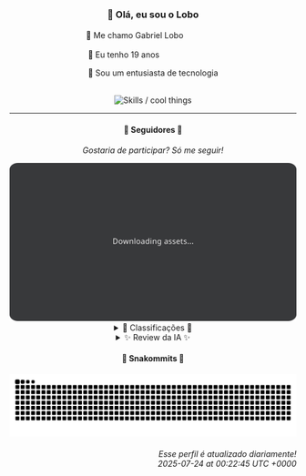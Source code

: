 <div align="center">
  <h3>👋 Olá, eu sou o Lobo</h3>
  
  <p>🐺 Me chamo Gabriel Loboㅤㅤㅤㅤㅤ</p>
  <p>🧔 Eu tenho 19 anosㅤㅤㅤㅤㅤㅤㅤㅤ</p>
  <p>🧠 Sou um entusiasta de tecnologia</p>

  <br/>

  <img width="600" alt="Skills / cool things" src="https://skills-icons.vercel.app/api/icons?i=python,md,html,css,js,github,git,vscode,linux,node,ts,sass,react,vite,vercel,lottie,ionic,capacitor,zustand,framer,firebase,arduino,godot,tailwind,shadcnui,lucide,zorinos,pnpm,reactnative&perline=14" />
</div>

<hr />

<div align="center">
    <h4>👤 Seguidores 👤</h4>
    <p><i>Gostaria de participar? Só me seguir!</i></p>
    <img width="600" src=".github/assets/cards/top3.svg" alt="Top 3 followers contributors (monthly)" />
    <details>
    <summary>🏅 Classificações 🏅</summary>
    <br/>
    <table>
        <thead>
            <tr align="center">
                <th>Posição</th>
                <th>Seguidor</th>
                <th>Contribuições</th>
            </tr>
        </thead>
        <tbody>
            <tr align="center">
                <td>1°</td>
                <td><a href="https://github.com/danko-nobre">Danilo Nobre</a></td>
                <td>245 ctr.</td>
            </tr>
            <tr align="center">
                <td>2°</td>
                <td><a href="https://github.com/RafaZeero">Rafael Lima de Morais</a></td>
                <td>116 ctr.</td>
            </tr>
            <tr align="center">
                <td>3°</td>
                <td><a href="https://github.com/wTechnoo">Cézar</a></td>
                <td>107 ctr.</td>
            </tr>
            <tr align="center">
                <td>4°</td>
                <td><a href="https://github.com/EvertonMJunior">Everton Marcelino Jr.</a></td>
                <td>101 ctr.</td>
            </tr>
            <tr align="center">
                <td>5°</td>
                <td><a href="https://github.com/Ageursilva">Ageu Silva</a></td>
                <td>61 ctr.</td>
            </tr>
            <tr align="center">
                <td>6°</td>
                <td><a href="https://github.com/DeividSouSan">Deivid Souza Santana</a></td>
                <td>57 ctr.</td>
            </tr>
            <tr align="center">
                <td>7°</td>
                <td><a href="https://github.com/TopTrenDev">TopTrenDev</a></td>
                <td>54 ctr.</td>
            </tr>
            <tr align="center">
                <td>8°</td>
                <td><a href="https://github.com/cookieukw">CookieUkw</a></td>
                <td>51 ctr.</td>
            </tr>
            <tr align="center">
                <td>9°</td>
                <td><a href="https://github.com/gustavosett">Gustavo Carvalho</a></td>
                <td>40 ctr.</td>
            </tr>
            <tr align="center">
                <td>10°</td>
                <td><a href="https://github.com/giverplay">giverplay</a></td>
                <td>32 ctr.</td>
            </tr>
        </tbody>
    </table>
    </details>
    <details>
    <summary>✨ Review da IA ✨</summary>
    <br/>
    <div align="justify"><p><b>Danilo Nobre</b>, em primeiro lugar, parabéns! Mas não se empolgue muito. Liderar um ranking com um portfólio que inclui um "site de apresentação e portfólio da Space Wizard Studios" soa mais como um trabalho de escola do que algo que realmente impressiona. E um fork de um addon de Blender atualizado a dez dias atrás? É isso que te mantém acordado à noite? Espero que o "toque de 3D" no seu trabalho não seja apenas a sombra de dúvida que paira sobre suas escolhas de projeto.</p>
<p><b>Rafael Lima de Morais</b>, "Software Engineer | Go | Typescript | Rust | Vim". Ok, sabemos que você sabe usar um editor de texto. Mas, sinceramente, um "Cli to manage wishlists to buy anything that you... desire lol"? Sério? Isso soa como um projeto que você começou em um acesso de tédio no banheiro. E um fork de "lazydocker" que não recebe atualizações há quase um ano?  Talvez seja hora de desejar um pouco mais de originalidade e menos procrastinação.</p>
<p><b>Cézar</b>, ah, o misterioso .NET Developer. Tão misterioso que nem um repositório recente para analisarmos.  Você está contribuindo para o mundo do software ou apenas para a economia de energia do seu computador? Espero que esteja guardando todas as suas contribuições incríveis em segredo para nos surpreender no próximo mês. Ou talvez você só esteja com preguiça de atualizar seu perfil.</p>
<p><b>Everton Marcelino Jr.</b>, "apaixonado por tecnologia". Que clichê! Contribuir para o TypeORM é legal, mas e quanto a criar algo seu? A não ser que seu trabalho no "authenticator-middleware" seja o segredo para a segurança global, parece que você está apenas surfando na onda dos outros. E o que dizer do LiveKit? Sério, com tantos projetos interessantes por aí, você escolheu contribuir para... isso?</p>
<p><b>Ageu Silva</b>, "127.0.0.1". Que bio profunda. Seus repositórios também refletem essa introspecção: um site pessoal, um blog, e aulas de Python. É quase poético, se não fosse tão... básico. E seu "digital garden model"? Espero que as ervas daninhas não estejam tomando conta. Mas ei, pelo menos você está contribuindo para si mesmo. Isso é algo, certo?</p>
<p><b>Deivid Souza Santana</b>, "Estudante de Análise e Desenvolvimento de Sistemas apaixonado por desenvolvimento back-end". Outro dia, outro estudante apaixonado. Um "website de organização de tarefas" e uma "API de um sistema de compartilhamento de receitas"? Originalidade mandou lembranças.  Mas ei, pelo menos você está praticando. Quem sabe, um dia você realmente crie algo que não seja apenas mais um clone genérico.</p>
<p><b>TopTrenDev</b>, "Full-Stack & Blockchain Developer, Solana Specialist". Uau, que currículo impressionante! Mas, vamos ser sinceros, um "Solana Raydium Bundler Volume Bot"? Isso não soa um pouco... questionável? E um "Meme AI Agent"? Sério? Espero que você esteja usando suas habilidades de blockchain para algo mais significativo do que inflacionar o valor de memes. Mas ei, pelo menos você está ganhando dinheiro com isso, certo?</p>
<p><b>CookieUkw</b>, aparentemente, seu nome é mais interessante que sua bio. Contribuir para a Godot Engine é respeitável, mas depois disso, a coisa desanda. Um "sample chat simulation for interactive stories" e um projeto de "artificial intelligence capable of holding normal conversations"?  Parece que você está tentando abraçar o mundo, mas acaba apenas tropeçando em clichês de programação. Mas não desanime, talvez um dia você crie algo que não seja apenas mais um projeto de IA genérico.</p>
<p><b>Gustavo Carvalho</b>, "Interessado em contribuir and desenvolver soluções". Contribuir para o OpenTelemetry e Grafana é ótimo, mas vamos ser sinceros: é como ser um carpinteiro em uma mansão em construção.  Você está ajudando a construir algo grande, mas qual é a sua própria marca? Espero que você esteja aprendendo algo útil e não apenas preenchendo o tempo com tarefas banais.</p>
<p><b>giverplay</b>, "Olá, estranho! Bem-vindo ao meu perfil".  Um clone do TabNews e um addon para LabyMod?  Parece que você está mais interessado em replicar o que já existe do que em criar algo novo.  Mas ei, pelo menos você está se divertindo, certo? E quem sabe, talvez um dia você realmente crie algo que não seja apenas mais um clone genérico.</p>
<p><b>Felipe</b>, um repositório chamado "REPOSITÓRIO". Que original! E um projeto chamado "Adamas"?  Espero que não seja uma referência à sua determinação em criar projetos medíocres.  Mas ei, pelo menos você está tentando, certo? E quem sabe, talvez um dia você realmente crie algo que não seja apenas mais um projeto genérico.</p>
</div>
    </details>
</div>

<div align="center">
  <h4>🐍 Snakommits 🐍</h4>
    <picture>
      <source media="(prefers-color-scheme: dark)" srcset="https://raw.githubusercontent.com/Lobooooooo14/Lobooooooo14/snake-output/snake-dark.svg">
      <source media="(prefers-color-scheme: light)" srcset="https://raw.githubusercontent.com/Lobooooooo14/Lobooooooo14/snake-output/snake-light.svg">
      <img alt="github contribution grid snake animation" src="https://raw.githubusercontent.com/Lobooooooo14/Lobooooooo14/snake-output/snake-light.svg">
    </picture>
</div>

<h6 align="right">
  Esse perfil é atualizado diariamente!<br/> <i>2025-07-24 at 00:22:45 UTC +0000</i>
<h6>